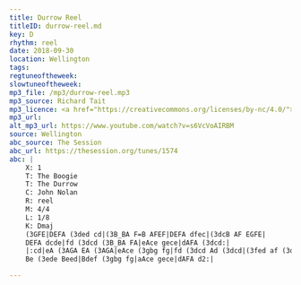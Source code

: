 ```yaml
---
title: Durrow Reel
titleID: durrow-reel.md
key: D
rhythm: reel
date: 2018-09-30
location: Wellington
tags:
regtuneoftheweek:
slowtuneoftheweek:
mp3_file: /mp3/durrow-reel.mp3
mp3_source: Richard Tait
mp3_licence: <a href="https://creativecommons.org/licenses/by-nc/4.0/">CC-BY-NC-4.0</a>
mp3_url:
alt_mp3_url: https://www.youtube.com/watch?v=s6VcVoAIRBM
source: Wellington
abc_source: The Session
abc_url: https://thesession.org/tunes/1574
abc: |
    X: 1
    T: The Boogie
    T: The Durrow
    C: John Nolan
    R: reel
    M: 4/4
    L: 1/8
    K: Dmaj
    (3GFE|DEFA (3ded cd|(3B_BA F=B AFEF|DEFA dfec|(3dcB AF EGFE|
    DEFA dcde|fd (3dcd (3B_BA FA|eAce gece|dAFA (3dcd:|
    |:cd|eA (3AGA EA (3AGA|eAce (3gbg fg|fd (3dcd Ad (3dcd|(3fed af (3ded cd|
    Be (3ede Beed|Bdef (3gbg fg|aAce gece|dAFA d2:|

---
```


